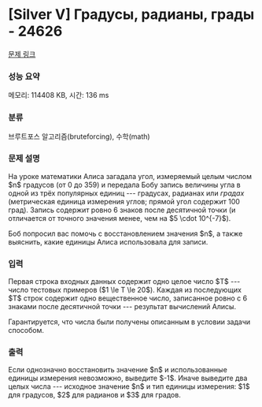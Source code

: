 # [Silver V] Градусы, радианы, грады - 24626 

[문제 링크](https://www.acmicpc.net/problem/24626) 

### 성능 요약

메모리: 114408 KB, 시간: 136 ms

### 분류

브루트포스 알고리즘(bruteforcing), 수학(math)

### 문제 설명

<p>На уроке математики Алиса загадала угол, измеряемый целым числом $n$ градусов (от 0 до 359) и передала Бобу запись величины угла в одной из трёх популярных единиц --- градусах, радианах или <em>градах</em> (метрическая единица измерения углов; прямой угол содержит 100 град). Запись содержит ровно 6 знаков после десятичной точки (и отличается от точного значения менее, чем на $5 \cdot 10^{-7}$).</p>

<p>Боб попросил вас помочь с восстановлением значения $n$, а также выяснить, какие единицы Алиса использовала для записи.</p>

### 입력 

 <p>Первая строка входных данных содержит одно целое число $T$ --- число тестовых примеров ($1 \le T \le 20$). Каждая из последующих $T$ строк содержит одно вещественное число, записанное ровно с 6 знаками после десятичной точки --- результат вычислений Алисы.</p>

<p>Гарантируется, что числа были получены описанным в условии задачи способом.</p>

### 출력 

 <p>Если однозначно восстановить значение $n$ и использованные единицы измерения невозможно, выведите $-1$. Иначе выведите два целых числа --- исходное значение $n$ и тип единицы измерения: $1$ для градусов, $2$ для радианов и $3$ для градов.</p>

